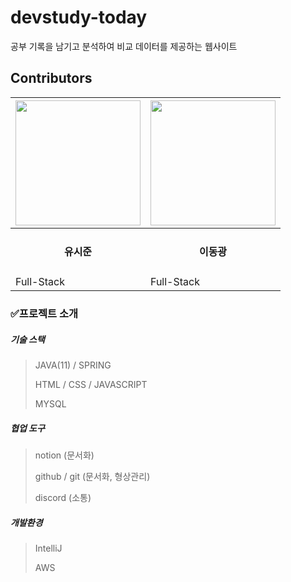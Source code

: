 # devstudy-today
공부 기록을 남기고 분석하여 비교 데이터를 제공하는 웹사이트

<h2>Contributors</h2>

|<a href="https://github.com/SiJun-Yoo"><img src = "https://avatars.githubusercontent.com/u/58085920?v=4" width="200" height="200"/></a>|<a href="https://github.com/riverrevir"><img src = "https://avatars.githubusercontent.com/u/81510864?v=4" width="200" height="200"/></a>|
|------|------|
|<div align ="center"><h4>유시준</h4><div>|<div align ="center"><h4>이동광</h4><div>|
|Full-Stack|Full-Stack|

### ✅프로젝트 소개

##### 기술 스택
> JAVA(11) / SPRING
>
> HTML / CSS / JAVASCRIPT
>
> MYSQL

##### 협업 도구
> notion (문서화)
> 
> github / git (문서화, 형상관리)
> 
> discord (소통)
>
  
##### 개발환경
> IntelliJ
> 
> AWS
>
